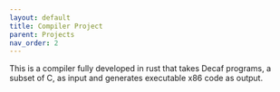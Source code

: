 ```yaml
---
layout: default
title: Compiler Project
parent: Projects
nav_order: 2
---
```


This is a compiler fully developed in rust that takes Decaf programs, a subset of C, as input and generates executable x86 code as output.